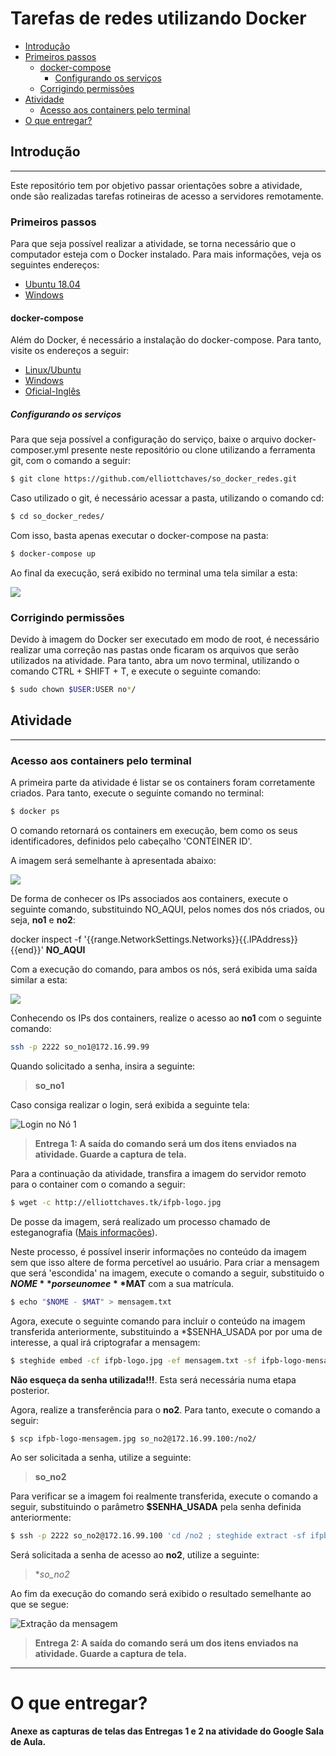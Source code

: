 # Tarefas de redes utilizando Docker

- [Introdução](#introdução)
- [Primeiros passos](#primeiros-passos)  
  - [docker-compose](#docker-compose)
    - [Configurando os serviços](#configurando-os-servios)
  - [Corrigindo permissões](#corrigindo-permisses)
- [Atividade](#atividade)
  - [Acesso aos containers pelo terminal](#acesso-aos-containers-pelo-terminal)
- [O que entregar?](#o-que-entregar)

## Introdução

---

Este repositório tem por objetivo passar orientações sobre a atividade, onde são realizadas tarefas rotineiras de acesso
a servidores remotamente.


### Primeiros passos

Para que seja possível realizar a atividade, se torna necessário que o computador esteja com o Docker instalado. 
Para mais informações, veja os seguintes endereços:

- [Ubuntu 18.04](https://www.hostinger.com.br/tutoriais/install-docker-ubuntu)
- [Windows](https://balta.io/blog/docker-instalacao-configuracao-e-primeiros-passos)

#### docker-compose

Além do Docker, é necessário a instalação do docker-compose. Para tanto, visite os endereços a seguir:

- [Linux/Ubuntu](https://www.digitalocean.com/community/tutorials/how-to-install-and-use-docker-compose-on-ubuntu-20-04-pt)
- [Windows](https://docs.microsoft.com/pt-br/visualstudio/docker/tutorials/use-docker-compose)
- [Oficial-Inglês](https://docs.docker.com/compose/install/)

##### Configurando os serviços

Para que seja possível a configuração do serviço, baixe o arquivo docker-composer.yml presente neste repositório ou 
clone utilizando a ferramenta git, com o comando a seguir:

```sh
$ git clone https://github.com/elliottchaves/so_docker_redes.git
```

Caso utilizado o git, é necessário acessar a pasta, utilizando o comando cd:

```sh
$ cd so_docker_redes/
```

Com isso, basta apenas executar o docker-compose na pasta:

```sh
$ docker-compose up
```

Ao final da execução, será exibido no terminal uma tela similar a esta:

![](imgs/docker_ready.png)

### Corrigindo permissões

Devido à imagem do Docker ser executado em modo de root, é necessário realizar uma correção nas pastas onde ficaram
os arquivos que serão utilizados na atividade. Para tanto, abra um novo terminal, utilizando o comando CTRL + SHIFT + T,
e execute o seguinte comando:

```sh
$ sudo chown $USER:USER no*/
```

## Atividade

---

### Acesso aos containers pelo terminal

A primeira parte da atividade é listar se os containers foram corretamente criados. Para tanto, execute o seguinte
comando no terminal:

```sh
$ docker ps
```

O comando retornará os containers em execução, bem como os seus identificadores, definidos pelo cabeçalho 'CONTEINER ID'.  

A imagem será semelhante à apresentada abaixo:

![](imgs/docker_ls.png)

De forma de conhecer os IPs associados aos containers, execute o seguinte comando, substituindo NO_AQUI, pelos nomes dos
nós criados, ou seja, **no1** e **no2**:

docker inspect -f '{{range.NetworkSettings.Networks}}{{.IPAddress}}{{end}}' **NO_AQUI**

Com a execução do comando, para ambos os nós, será exibida uma saída similar a esta:

![](imgs/docker_inspect_ips.png)

Conhecendo os IPs dos containers, realize o acesso ao **no1** com o seguinte comando:

```sh
ssh -p 2222 so_no1@172.16.99.99

```

Quando solicitado a senha, insira a seguinte:

>**so_no1**

Caso consiga realizar o login, será exibida a seguinte tela:

![Login no Nó 1](imgs/docker_login_no1.png)

>**Entrega 1: A saída do comando será um dos itens enviados na atividade. Guarde a captura de tela.**  

Para a continuação da atividade, transfira a imagem do servidor remoto para o container com o comando a seguir:

```sh
$ wget -c http://elliottchaves.tk/ifpb-logo.jpg
```

De posse da imagem, será realizado um processo chamado de esteganografia ([Mais informações](http://www.bosontreinamentos.com.br/seguranca/steghide-esteganografia-no-linux-esconder-dados-em-imagens-e-outros-arquivos/)).  

Neste processo, é possível inserir informações no conteúdo da imagem sem que isso altere de forma percetível ao usuário.
Para criar a mensagem que será 'escondida' na imagem, execute o comando a seguir, substituido o **$NOME** por seu nome e
**$MAT** com a sua matrícula.

```sh
$ echo "$NOME - $MAT" > mensagem.txt
```

Agora, execute o seguinte comando para incluir o conteúdo na imagem transferida anteriormente, substituindo a *$SENHA_USADA por
por uma de interesse, a qual irá criptografar a mensagem:

```sh
$ steghide embed -cf ifpb-logo.jpg -ef mensagem.txt -sf ifpb-logo-mensagem.jpg -p $SENHA_USADA
```

**Não esqueça da senha utilizada!!!**. Esta será necessária numa etapa posterior.

Agora, realize a transferência para o **no2**. Para tanto, execute o comando a seguir:

```sh
$ scp ifpb-logo-mensagem.jpg so_no2@172.16.99.100:/no2/
```

Ao ser solicitada a senha, utilize a seguinte:

>**so_no2**

Para verificar se a imagem foi realmente transferida, execute o comando a seguir, substituindo o parâmetro **$SENHA_USADA**
pela senha definida anteriormente:

```sh
$ ssh -p 2222 so_no2@172.16.99.100 'cd /no2 ; steghide extract -sf ifpb-logo-mensagem.jpg -p "$SENHA_USADA"; cat mensagem.txt'
```

Será solicitada a senha de acesso ao **no2**, utilize a seguinte:

>**so_no2*

Ao fim da execução do comando será exibido o resultado semelhante ao que se segue:

![Extração da mensagem](imgs/docker_extract_mensagem.png)

>**Entrega 2: A saída do comando será um dos itens enviados na atividade. Guarde a captura de tela.**

---
# O que entregar?

**Anexe as capturas de telas das Entregas 1 e 2 na atividade do Google Sala de Aula.**






